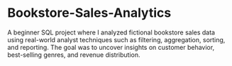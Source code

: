# Bookstore-Sales-Analytics
A beginner SQL project where I analyzed fictional bookstore sales data using real-world analyst techniques such as filtering, aggregation, sorting, and reporting. The goal was to uncover insights on customer behavior, best-selling genres, and revenue distribution.
